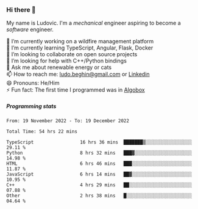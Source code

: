 ### Hi there 👋

My name is Ludovic. I'm a *mechanical* engineer aspiring to become a *software* engineer.

 🔭 I’m currently working on a wildfire management platform<br/>
 🌱 I’m currently learning TypeScript, Angular, Flask, Docker<br/>
 👯 I’m looking to collaborate on open source projects<br/>
 🤔 I’m looking for help with C++/Python bindings<br/>
 💬 Ask me about renewable energy or cats<br/>
 📫 How to reach me: ludo.beghin@gmail.com or [Linkedin](https://www.linkedin.com/in/ludovic-beghin/)<br/>
 😄 Pronouns: He/Him<br/>
 ⚡ Fun fact: The first time I programmed was in [Algobox](https://fr.wikipedia.org/wiki/Algobox)<br/>

##### Programming stats
<!--START_SECTION:waka-->

```text
From: 19 November 2022 - To: 19 December 2022

Total Time: 54 hrs 22 mins

TypeScript                 16 hrs 36 mins  ███████▒░░░░░░░░░░░░░░░░░   29.11 %
Python                     8 hrs 32 mins   ███▓░░░░░░░░░░░░░░░░░░░░░   14.98 %
HTML                       6 hrs 46 mins   ███░░░░░░░░░░░░░░░░░░░░░░   11.87 %
JavaScript                 6 hrs 14 mins   ██▓░░░░░░░░░░░░░░░░░░░░░░   10.95 %
C++                        4 hrs 29 mins   ██░░░░░░░░░░░░░░░░░░░░░░░   07.88 %
Other                      2 hrs 38 mins   █░░░░░░░░░░░░░░░░░░░░░░░░   04.64 %
```

<!--END_SECTION:waka-->
